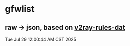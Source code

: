 # gfwlist
## raw -> json, based on [v2ray-rules-dat](https://github.com/Loyalsoldier/v2ray-rules-dat)
Tue Jul 29 12:00:44 AM CST 2025

